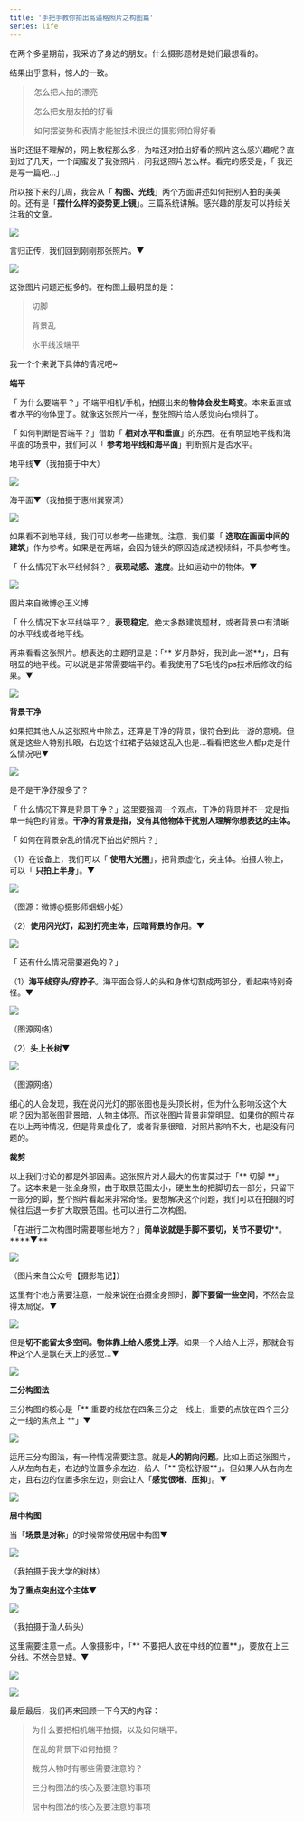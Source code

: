 ```yaml
---
title: '手把手教你拍出高逼格照片之构图篇'
series: life
---
```

在两个多星期前，我采访了身边的朋友。什么摄影题材是她们最想看的。

结果出乎意料，惊人的一致。

>  怎么把人拍的漂亮 
> 
>  怎么把女朋友拍的好看
> 
>  如何摆姿势和表情才能被技术很烂的摄影师拍得好看 

当时还挺不理解的，网上教程那么多，为啥还对拍出好看的照片这么感兴趣呢？直到过了几天，一个闺蜜发了我张照片，问我这照片怎么样。看完的感受是，「 我还是写一篇吧…」

所以接下来的几周，我会从「 **构图、光线**」两个方面讲述如何把别人拍的美美的。还有是「**摆什么样的姿势更上镜**」。三篇系统讲解。感兴趣的朋友可以持续关注我的文章。

![](//upload-images.jianshu.io/upload_images/2374669-a1c11149feead654?imageMogr2/auto-orient/strip%7CimageView2/2/w/750/format/webp)

言归正传，我们回到刚刚那张照片。▼

![](//upload-images.jianshu.io/upload_images/2374669-678d50deb0c7ebfe?imageMogr2/auto-orient/strip%7CimageView2/2/w/750/format/webp)

这张图片问题还挺多的。在构图上最明显的是：

> 切脚
> 
> 背景乱
> 
> 水平线没端平

我一个个来说下具体的情况吧~

  

**端平**

「 为什么要端平？」不端平相机/手机，拍摄出来的**物体会发生畸变**。本来垂直或者水平的物体歪了。就像这张照片一样，整张照片给人感觉向右倾斜了。

「 如何判断是否端平？」借助「 **相对水平和垂直**」的东西。在有明显地平线和海平面的场景中，我们可以「 **参考地平线和海平面**」判断照片是否水平。

地平线▼（我拍摄于中大）

![](//upload-images.jianshu.io/upload_images/2374669-67d459939d85805d?imageMogr2/auto-orient/strip%7CimageView2/2/w/1000/format/webp)

海平面▼（我拍摄于惠州巽寮湾）

![](//upload-images.jianshu.io/upload_images/2374669-d898e1a81fbcebe9?imageMogr2/auto-orient/strip%7CimageView2/2/w/1000/format/webp)

如果看不到地平线，我们可以参考一些建筑。注意，我们要「 **选取在画面中间的建筑**」作为参考。如果是在两端，会因为镜头的原因造成透视倾斜，不具参考性。

「 什么情况下水平线倾斜？」**表现动感、速度**。比如运动中的物体。▼

![](//upload-images.jianshu.io/upload_images/2374669-c6d7565b457a3546.png?imageMogr2/auto-orient/strip%7CimageView2/2/w/690/format/webp)

图片来自微博@王义博

「 什么情况下水平线端平？」**表现稳定**。绝大多数建筑题材，或者背景中有清晰的水平线或者地平线。

再来看看这张照片。想表达的主题明显是：「** 岁月静好，我到此一游**」，且有明显的地平线。可以说是非常需要端平的。看我使用了5毛钱的ps技术后修改的结果。▼

![](//upload-images.jianshu.io/upload_images/2374669-9dd05f594a36ed12.png?imageMogr2/auto-orient/strip%7CimageView2/2/w/750/format/webp)

**背景干净**

如果把其他人从这张照片中除去，还算是干净的背景，很符合到此一游的意境。但就是这些人特别扎眼，右边这个红裙子姑娘这乱入也是…看看把这些人都p走是什么情况吧▼

  

![](//upload-images.jianshu.io/upload_images/2374669-99342993bc44a8e7.png?imageMogr2/auto-orient/strip%7CimageView2/2/w/750/format/webp)

是不是干净舒服多了？

「 什么情况下算是背景干净？」这里要强调一个观点，干净的背景并不一定是指单一纯色的背景。**干净的背景是指，没有其他物体干扰别人理解你想表达的主体。**

「 如何在背景杂乱的情况下拍出好照片？」

（1）在设备上，我们可以「 **使用大光圈**」，把背景虚化，突主体。拍摄人物上，可以「 **只拍上半身**」。▼

![](//upload-images.jianshu.io/upload_images/2374669-cb08e4fad35f8743.png?imageMogr2/auto-orient/strip%7CimageView2/2/w/750/format/webp)

（图源：微博@摄影师蝈蝈小姐）

（2）**使用闪光灯，起到打亮主体，压暗背景的作用**。▼

![](//upload-images.jianshu.io/upload_images/2374669-a04141340e1dba7a.png?imageMogr2/auto-orient/strip%7CimageView2/2/w/1000/format/webp)

「 还有什么情况需要避免的？」

（1）**海平线穿头/穿脖子**。海平面会将人的头和身体切割成两部分，看起来特别奇怪。▼

![](//upload-images.jianshu.io/upload_images/2374669-db6aea283f50c944.png?imageMogr2/auto-orient/strip%7CimageView2/2/w/800/format/webp)

（图源网络）

（2）**头上长树**▼

![](//upload-images.jianshu.io/upload_images/2374669-abd468b9e7bebe45.png?imageMogr2/auto-orient/strip%7CimageView2/2/w/1000/format/webp)

（图源网络）

细心的人会发现，我在说闪光灯的那张图也是头顶长树，但为什么影响没这个大呢？因为那张图背景暗，人物主体亮。而这张图片背景非常明显。如果你的照片存在以上两种情况，但是背景虚化了，或者背景很暗，对照片影响不大，也是没有问题的。

  

  

**裁剪**

以上我们讨论的都是外部因素。这张照片对人最大的伤害莫过于「** 切脚 **」了。这本来是一张全身照，由于取景范围太小，硬生生的把脚切去一部分，只留下一部分的脚，整个照片看起来非常奇怪。要想解决这个问题，我们可以在拍摄的时候往后退一步扩大取景范围。也可以进行二次构图。

「在进行二次构图时需要哪些地方？」**简单说就是手脚不要切，关节不要切****。****▼**

![](//upload-images.jianshu.io/upload_images/2374669-70491fcf9bc02aa4.png?imageMogr2/auto-orient/strip%7CimageView2/2/w/448/format/webp)

（图片来自公众号【摄影笔记】）

这里有个地方需要注意，一般来说在拍摄全身照时，**脚下要留一些空间**，不然会显得太局促。**▼**

![](//upload-images.jianshu.io/upload_images/2374669-b8bea074d9a41abd.png?imageMogr2/auto-orient/strip%7CimageView2/2/w/750/format/webp)

但是**切不能留太多空间。物体靠上给人感觉上浮**。如果一个人给人上浮，那就会有种这个人是飘在天上的感觉…**▼**

![](//upload-images.jianshu.io/upload_images/2374669-a4a8212090098517.png?imageMogr2/auto-orient/strip%7CimageView2/2/w/750/format/webp)

**三分构图法**

三分构图的核心是「** 重要的线放在四条三分之一线上，重要的点放在四个三分之一线的焦点上 **」▼

![](//upload-images.jianshu.io/upload_images/2374669-5838b5f88614eef0.png?imageMogr2/auto-orient/strip%7CimageView2/2/w/1000/format/webp)

运用三分构图法，有一种情况需要注意。就是**人的朝向问题**。比如上面这张图片，人从左向右走，右边的位置多余左边，给人「** 宽松舒服**」。但如果人从右向左走，且右边的位置多余左边，则会让人「**感觉很堵、压抑**」。▼

![](//upload-images.jianshu.io/upload_images/2374669-748db68de6d98161.png?imageMogr2/auto-orient/strip%7CimageView2/2/w/1000/format/webp)

**居中构图**

当「**场景是对称**」的时候常常使用居中构图▼

![](//upload-images.jianshu.io/upload_images/2374669-828f109aab67b915.png?imageMogr2/auto-orient/strip%7CimageView2/2/w/1000/format/webp)

（我拍摄于我大学的树林）

**为了重点突出这个主体**▼

![](//upload-images.jianshu.io/upload_images/2374669-c796661c5f74edd6?imageMogr2/auto-orient/strip%7CimageView2/2/w/1000/format/webp)

（我拍摄于渔人码头）

这里需要注意一点。人像摄影中，「** 不要把人放在中线的位置**」，要放在上三分线。不然会显矮。▼

![](//upload-images.jianshu.io/upload_images/2374669-d78eab0fd472b564?imageMogr2/auto-orient/strip%7CimageView2/2/w/750/format/webp)

![](//upload-images.jianshu.io/upload_images/2374669-e6c11609bf6afc05?imageMogr2/auto-orient/strip%7CimageView2/2/w/750/format/webp)

最后最后，我们再来回顾一下今天的内容：

> 为什么要把相机端平拍摄，以及如何端平。
> 
> 在乱的背景下如何拍摄？
> 
> 裁剪人物时有哪些需要注意的？
> 
> 三分构图法的核心及要注意的事项
> 
> 居中构图法的核心及要注意的事项

  